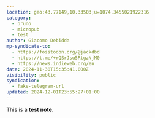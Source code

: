 ```yaml
---
location: geo:43.77149,10.33503;u=1074.3455021922316
category:
  - bruno
  - micropub
  - test
author: Giacomo Debidda
mp-syndicate-to:
  - https://fosstodon.org/@jackdbd
  - https://t.me/+rQSrJsu5RtgzNjM0
  - https://news.indieweb.org/en
date: 2024-11-30T15:35:41.000Z
visibility: public
syndication:
  - fake-telegram-url
updated: 2024-12-01T23:55:27+01:00
---
```


<p>This is a <strong>test note</strong>.</p>